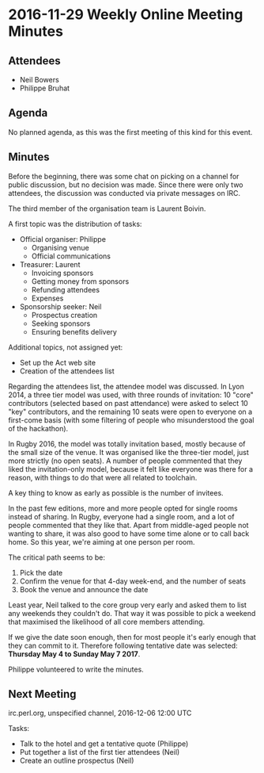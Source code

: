 # 2016-11-29 Weekly Online Meeting Minutes

## Attendees

* Neil Bowers
* Philippe Bruhat

## Agenda

No planned agenda, as this was the first meeting of this kind for this event.

## Minutes

Before the beginning, there was some chat on picking on a channel for
public discussion, but no decision was made. Since there were only two
attendees, the discussion was conducted via private messages on IRC.

The third member of the organisation team is Laurent Boivin.

A first topic was the distribution of tasks:

* Official organiser: Philippe
  * Organising venue
  * Official communications
* Treasurer: Laurent
  * Invoicing sponsors
  * Getting money from sponsors
  * Refunding attendees
  * Expenses
* Sponsorship seeker: Neil
  * Prospectus creation
  * Seeking sponsors
  * Ensuring benefits delivery

Additional topics, not assigned yet:

* Set up the Act web site
* Creation of the attendees list

Regarding the attendees list, the attendee model was discussed. In Lyon
2014, a three tier model was used, with three rounds of invitation:
10 "core" contributors (selected based on past attendance) were asked
to select 10 "key" contributors, and the remaining 10 seats were open
to everyone on a first-come basis (with some filtering of people who
misunderstood the goal of the hackathon).

In Rugby 2016, the model was totally invitation based, mostly because of
the small size of the venue. It was organised like the three-tier model,
just more strictly (no open seats). A number of people commented that
they liked the invitation-only model, because it felt like everyone was
there for a reason, with things to do that were all related to toolchain.

A key thing to know as early as possible is the number of invitees.

In the past few editions, more and more people opted for single rooms
instead of sharing. In Rugby, everyone had a single room, and a lot of
people commented that they like that. Apart from middle-aged people not
wanting to share, it was also good to have some time alone or to call
back home. So this year, we're aiming at one person per room.

The critical path seems to be:

1. Pick the date
2. Confirm the venue for that 4-day week-end, and the number of seats
3. Book the venue and announce the date

Least year, Neil talked to the core group very early and asked them to
list any weekends they couldn't do. That way it was possible to pick a
weekend that maximised the likelihood of all core members attending.

If we give the date soon enough, then for most people it's early enough
that they can commit to it. Therefore following tentative date was
selected: **Thursday May 4 to Sunday May 7 2017**.

Philippe volunteered to write the minutes.

## Next Meeting

irc.perl.org, unspecified channel, 2016-12-06 12:00 UTC

Tasks:

* Talk to the hotel and get a tentative quote (Philippe)
* Put together a list of the first tier attendees (Neil)
* Create an outline prospectus (Neil)
